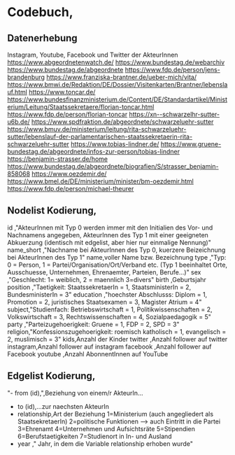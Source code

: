
# Codebuch,

## Datenerhebung
Instagram, Youtube, Facebook und Twitter der AkteurInnen
https://www.abgeordnetenwatch.de/
https://www.bundestag.de/webarchiv
https://www.bundestag.de/abgeordnete
https://www.fdp.de/person/jens-brandenburg
https://www.franziska-brantner.de/ueber-mich/vita/
https://www.bmwi.de/Redaktion/DE/Dossier/Visitenkarten/Brantner/lebenslauf.html
https://www.toncar.de/
https://www.bundesfinanzministerium.de/Content/DE/Standardartikel/Ministerium/Leitung/Staatssekretaere/florian-toncar.html
https://www.fdp.de/person/florian-toncar
https://xn--schwarzelhr-sutter-u6b.de/
https://www.spdfraktion.de/abgeordnete/schwarzeluehr-sutter
https://www.bmuv.de/ministerium/leitung/rita-schwarzeluehr-sutter/lebenslauf-der-parlamentarischen-staatssekretaerin-rita-schwarzeluehr-sutter
https://www.tobias-lindner.de/
https://www.gruene-bundestag.de/abgeordnete/infos-zur-person/tobias-lindner
https://benjamin-strasser.de/home
https://www.bundestag.de/abgeordnete/biografien/S/strasser_benjamin-858068
https://www.oezdemir.de/
https://www.bmel.de/DE/ministerium/minister/bm-oezdemir.html
https://www.fdp.de/person/michael-theurer


## Nodelist Kodierung,

id ,"AkteurInnen mit Typ 0 werden immer mit den Initialien des Vor- und Nachnamens angegeben, AkteurInnen des Typ 1 mit einer geeigneten Abkuerzung (identisch mit edgelist, aber hier nur einmalige Nennung)"
name_short ,"Nachname bei AkteurInnen des Typ 0, kuerzere Beizeichnung bei AkteurInnen des Typ 1"
name,voller Name bzw. Bezeichnung
type ,"Typ: 0 = Person, 1 = Partei/Organisation/Ort/Verband etc. (Typ 1 beeinhaltet Orte, Ausschuesse, Unternehmen, Ehrenaemter, Parteien, Berufe...)"
sex ,"Geschlecht: 1= weiblich, 2 = maennlich 3=divers"
birth ,Geburtsjahr
position ,"Taetigkeit: StaatssekretaerIn = 1, StaatsministerIn = 2, BundesministerIn = 3"
education ,"hoechster Abschlusss: Diplom = 1, Promotion = 2, juristisches Staatsexamen = 3, Magister Atrium = 4"
subject,"Studienfach: Betriebswirtschaft = 1, Politikwissenschaften = 2, Volkswirtschaft = 3, Rechtswissenschaften = 4, Sozialpaedagogik = 5"
party ,"Parteizugehoerigkeit: Gruene = 1, FDP = 2, SPD = 3"
religion,"Konfessionszugehoerigkeit: roemisch katholisch = 1, evangelisch = 2, muslimisch = 3"
kids,Anzahl der Kinder
twitter ,Anzahl follower auf twitter
instagram,Anzahl follower auf instagram
facebook ,Anzahl follower auf Facebook
youtube ,Anzahl AbonnentInnen auf YouTube


## Edgelist Kodierung,

"- from (id),",Beziehung von einem/r AkteurIn...
- to (id),...zur naechsten AkteurIn
- relationship,Art der Beziehung
1=Ministerium (auch angegliedert als StaatsekretaerIn)
2=politische Funktionen --> auch Eintritt in die Partei
3=Ehrenamt
4=Unternehmen und Aufsichtsräte
5=Stipendien
6=Berufstaetigkeiten
7=Studienort in In- und Ausland
- year ," Jahr, in dem die Variable relationship erhoben wurde"

